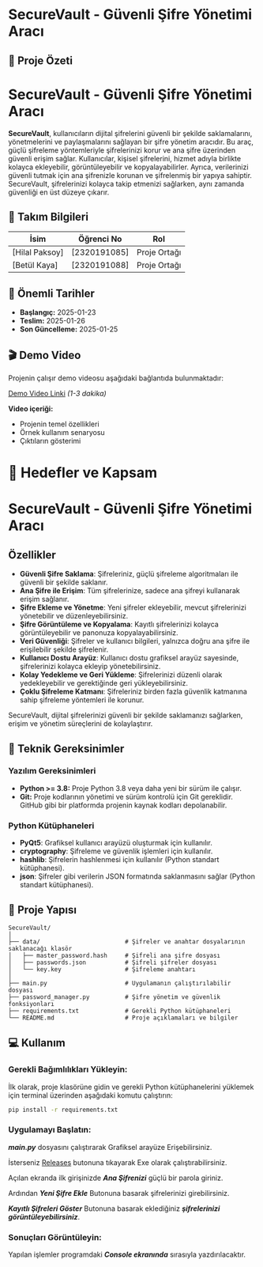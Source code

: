# SecureVault - Güvenli Şifre Yönetimi Aracı

## 🎯 Proje Özeti

# SecureVault - Güvenli Şifre Yönetimi Aracı

**SecureVault**, kullanıcıların dijital şifrelerini güvenli bir şekilde saklamalarını, yönetmelerini ve paylaşmalarını sağlayan bir şifre yönetim aracıdır. Bu araç, güçlü şifreleme yöntemleriyle şifrelerinizi korur ve ana şifre üzerinden güvenli erişim sağlar. Kullanıcılar, kişisel şifrelerini, hizmet adıyla birlikte kolayca ekleyebilir, görüntüleyebilir ve kopyalayabilirler. Ayrıca, verilerinizi güvenli tutmak için ana şifrenizle korunan ve şifrelenmiş bir yapıya sahiptir. SecureVault, şifrelerinizi kolayca takip etmenizi sağlarken, aynı zamanda güvenliği en üst düzeye çıkarır.

## 👥 Takım Bilgileri

| İsim           | Öğrenci No | Rol          |
| -------------- | ---------- | ------------ |
| [Hilal Paksoy] | [2320191085]         | Proje Ortağı |
| [Betül Kaya]   | [2320191088]         | Proje Ortağı |

## 📅 Önemli Tarihler

- **Başlangıç:** 2025-01-23
- **Teslim:** 2025-01-26
- **Son Güncelleme:** 2025-01-25

## 🎬 Demo Video

Projenin çalışır demo videosu aşağıdaki bağlantıda bulunmaktadır:

[Demo Video Linki](https://github.com/Betulkaya000/SecureVault/issues/1#issue-2821619223) _(1-3 dakika)_

**Video içeriği:**

- Projenin temel özellikleri
- Örnek kullanım senaryosu
- Çıktıların gösterimi

# 🎯 Hedefler ve Kapsam

# SecureVault - Güvenli Şifre Yönetimi Aracı

## Özellikler

- **Güvenli Şifre Saklama**: Şifreleriniz, güçlü şifreleme algoritmaları ile güvenli bir şekilde saklanır.
- **Ana Şifre ile Erişim**: Tüm şifrelerinize, sadece ana şifreyi kullanarak erişim sağlanır.
- **Şifre Ekleme ve Yönetme**: Yeni şifreler ekleyebilir, mevcut şifrelerinizi yönetebilir ve düzenleyebilirsiniz.
- **Şifre Görüntüleme ve Kopyalama**: Kayıtlı şifrelerinizi kolayca görüntüleyebilir ve panonuza kopyalayabilirsiniz.
- **Veri Güvenliği**: Şifreler ve kullanıcı bilgileri, yalnızca doğru ana şifre ile erişilebilir şekilde şifrelenir.
- **Kullanıcı Dostu Arayüz**: Kullanıcı dostu grafiksel arayüz sayesinde, şifrelerinizi kolayca ekleyip yönetebilirsiniz.
- **Kolay Yedekleme ve Geri Yükleme**: Şifrelerinizi düzenli olarak yedekleyebilir ve gerektiğinde geri yükleyebilirsiniz.
- **Çoklu Şifreleme Katmanı**: Şifreleriniz birden fazla güvenlik katmanına sahip şifreleme yöntemleri ile korunur.

SecureVault, dijital şifrelerinizi güvenli bir şekilde saklamanızı sağlarken, erişim ve yönetim süreçlerini de kolaylaştırır.

## 🔧 Teknik Gereksinimler

### Yazılım Gereksinimleri

- **Python >= 3.8:** Proje Python 3.8 veya daha yeni bir sürüm ile çalışır.
- **Git:** Proje kodlarının yönetimi ve sürüm kontrolü için Git gereklidir. GitHub gibi bir platformda projenin kaynak kodları depolanabilir.

### Python Kütüphaneleri

- **PyQt5**: Grafiksel kullanıcı arayüzü oluşturmak için kullanılır.
- **cryptography**: Şifreleme ve güvenlik işlemleri için kullanılır.
- **hashlib**: Şifrelerin hashlenmesi için kullanılır (Python standart kütüphanesi).
- **json**: Şifreler gibi verilerin JSON formatında saklanmasını sağlar (Python standart kütüphanesi).

## 📂 Proje Yapısı

```plaintext
SecureVault/
│
├── data/                        # Şifreler ve anahtar dosyalarının saklanacağı klasör
│   ├── master_password.hash     # Şifreli ana şifre dosyası
│   ├── passwords.json           # Şifreli şifreler dosyası
│   └── key.key                  # Şifreleme anahtarı
│
├── main.py                      # Uygulamanın çalıştırılabilir dosyası
├── password_manager.py          # Şifre yönetim ve güvenlik fonksiyonları
├── requirements.txt             # Gerekli Python kütüphaneleri
└── README.md                    # Proje açıklamaları ve bilgiler

```

## 💻 Kullanım

### Gerekli Bağımlılıkları Yükleyin:

İlk olarak, proje klasörüne gidin ve gerekli Python kütüphanelerini yüklemek için terminal üzerinden aşağıdaki komutu çalıştırın:

```bash
pip install -r requirements.txt
```

### Uygulamayı Başlatın:

**_main.py_** dosyasını çalıştırarak Grafiksel arayüze Erişebilirsiniz.

İsterseniz [Releases](https://github.com/Betulkaya000/SecureVault/releases "Exe dosyasını indirebilirsiniz.") butonuna tıkayarak Exe olarak çalıştırabilirsiniz.

Açılan ekranda ilk girişinizde **_Ana Şifrenizi_** güçlü bir parola giriniz.

Ardından **_Yeni Şifre Ekle_** Butonuna basarak şifrelerinizi girebilirsiniz.

**_Kayıtlı Şifreleri Göster_** Butonuna basarak eklediğiniz **_şifrelerinizi görüntüleyebilirsiniz_**.

### Sonuçları Görüntüleyin:

Yapılan işlemler programdaki **_Console ekranında_** sırasıyla yazdırılacaktır.
